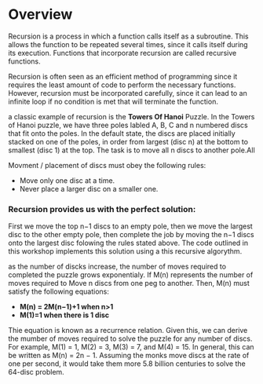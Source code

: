 # Overview

Recursion is a process in which a function calls itself as a subroutine. This allows the function to be repeated several times, since it calls itself during its execution. Functions that incorporate recursion are called recursive functions.

Recursion is often seen as an efficient method of programming since it requires the least amount of code to perform the necessary functions. However, recursion must be incorporated carefully, since it can lead to an infinite loop if no condition is met that will terminate the function.

a classic example of recursion is the **Towers Of Hanoi** Puzzle. In the Towers of Hanoi puzzle, we have three poles labled A, B, C and n numbered discs that fit onto the poles. In the default state, the discs are placed initially stacked on one of the poles, in order from largest (disc n) at the bottom to smallest (disc 1) at the top. The task is to move all n discs to another pole.All

Movment / placement of discs must obey the following rules:
- Move only one disc at a time.
- Never place a larger disc on a smaller one.

### Recursion provides us with the perfect solution: 

First we move the top n−1 discs to an empty pole, then we move the largest disc to the other empty pole, then complete the job by moving the n−1 discs onto the largest disc folowing the rules stated above. The code outlined in this workshop implements this solution using a this recursive algorythm.

as the number of discks increase, the number of moves required to completed the puzzle grows exponentialy. If M(n) represents the number of moves required to Move n discs from one peg to another. Then, M(n) must satisfy the following equations:
- **M(n) = 2M(n−1)+1 when n>1**
- **M(1)=1 when there is 1 disc**

Thie equation is known as a recurrence relation. Given this, we can derive the mumber of moves required to solve the puzzle for any number of discs. For example, M(1) = 1, M(2) = 3, M(3) = 7, and M(4) = 15. In general,  this can be written as M(n) = 2n − 1. Assuming the monks move discs at the rate of one per second, it would take them more 5.8 billion centuries to solve the 64-disc problem.
